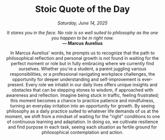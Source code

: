 <h1 align="center">Stoic Quote of the Day</h1>
<p align="center"><em><!--date-start-->Saturday, June 14, 2025<!--date-end--></em></p>
<p align="center">
    <em><!--START_SECTION:quote-text-->
It stares you in the face. No role is so well suited to philosophy as the one you happen to be in right now.
<!--END_SECTION:quote-text--></em><br>
    <strong>— <!--START_SECTION:quote-author-->
Marcus Aurelius
<!--END_SECTION:quote-author--></strong>
</p>

<p align="center" style="max-width:600px;margin:0 auto;">
<!--START_SECTION:quote-interpretation-->
In Marcus Aurelius' words, he prompts us to recognize that the path to philosophical reflection and personal growth is not found in waiting for the perfect moment or role but in fully embracing where we currently find ourselves. Whether you're a student, a parent juggling various responsibilities, or a professional navigating workplace challenges, the opportunity for deeper understanding and self-improvement is ever-present. Every role we inhabit in our daily lives offers unique insights and obstacles that can be stepping stones to wisdom, if approached with awareness and reflection. Imagine being stuck in traffic, feeling frustrated; this moment becomes a chance to practice patience and mindfulness, turning an everyday irritation into an opportunity for growth. By seeing philosophy as a daily practice suited to whatever life demands of us at the moment, we shift from a mindset of waiting for the "right" conditions to one of continuous learning and adaptation. In doing so, we cultivate resilience and find purpose in each task, seeing each situation as fertile ground for philosophical contemplation and action.
<!--END_SECTION:quote-interpretation-->
</p>
